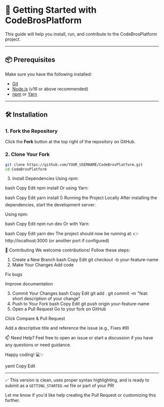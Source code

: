 # 🚀 Getting Started with CodeBrosPlatform

This guide will help you install, run, and contribute to the CodeBrosPlatform project.

---

## 📦 Prerequisites

Make sure you have the following installed:

- [Git](https://git-scm.com/)
- [Node.js](https://nodejs.org/) (v16 or above recommended)
- [npm](https://www.npmjs.com/) or [Yarn](https://yarnpkg.com/)

---

## 🛠️ Installation

### 1. Fork the Repository

Click the **Fork** button at the top right of the repository on GitHub.

### 2. Clone Your Fork

```bash
git clone https://github.com/YOUR_USERNAME/CodeBrosPlatform.git
cd CodeBrosPlatform
```

3. Install Dependencies
Using npm:

bash
Copy
Edit
npm install
Or using Yarn:

bash
Copy
Edit
yarn install
🔃 Running the Project Locally
After installing the dependencies, start the development server:

Using npm:

bash
Copy
Edit
npm run dev
Or with Yarn:

bash
Copy
Edit
yarn dev
The project should now be running at:
👉 http://localhost:3000
(or another port if configured)

🤝 Contributing
We welcome contributions! Follow these steps:

1. Create a New Branch
bash
Copy
Edit
git checkout -b your-feature-name
2. Make Your Changes
Add code

Fix bugs

Improve documentation

3. Commit Your Changes
bash
Copy
Edit
git add .
git commit -m "feat: short description of your change"
4. Push to Your Fork
bash
Copy
Edit
git push origin your-feature-name
5. Open a Pull Request
Go to your fork on GitHub

Click Compare & Pull Request

Add a descriptive title and reference the issue (e.g., Fixes #9)

📫 Need Help?
Feel free to open an issue or start a discussion if you have any questions or need guidance.

Happy coding! 💻✨

yaml
Copy
Edit

---

✅ This version is clean, uses proper syntax highlighting, and is ready to submit as a `GETTING_STARTED.md` file or part of your PR!

Let me know if you'd like help creating the Pull Request or customizing this further.